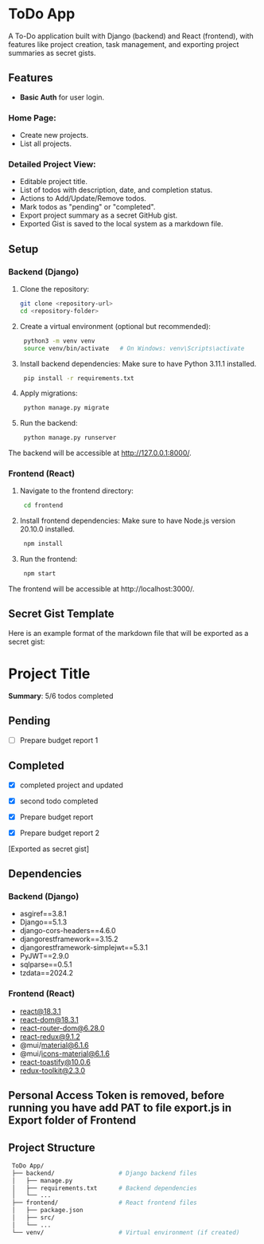 # ToDo App

A To-Do application built with Django (backend) and React (frontend), with features like project creation, task management, and exporting project summaries as secret gists.

## Features

- **Basic Auth** for user login.

### Home Page:
- Create new projects.
- List all projects.

### Detailed Project View:
- Editable project title.
- List of todos with description, date, and completion status.
- Actions to Add/Update/Remove todos.
- Mark todos as "pending" or "completed".
- Export project summary as a secret GitHub gist.
- Exported Gist is saved to the local system as a markdown file.

## Setup

### Backend (Django)

1. Clone the repository:

   ```bash
   git clone <repository-url>
   cd <repository-folder>


2. Create a virtual environment (optional but recommended):

   ```bash
    python3 -m venv venv
    source venv/bin/activate   # On Windows: venv\Scripts\activate

3. Install backend dependencies: Make sure to have Python 3.11.1 installed.

   ```bash
    pip install -r requirements.txt

4. Apply migrations:

   ```bash
    python manage.py migrate

5. Run the backend:

   ```bash
    python manage.py runserver

The backend will be accessible at http://127.0.0.1:8000/.

### Frontend (React)

1. Navigate to the frontend directory:

   ```bash
    cd frontend

2. Install frontend dependencies: Make sure to have Node.js version 20.10.0 installed.

   ```bash
    npm install

3. Run the frontend:

   ```bash
    npm start

The frontend will be accessible at http://localhost:3000/.


## Secret Gist Template

Here is an example format of the markdown file that will be exported as a secret gist:


# Project Title

**Summary**: 5/6 todos completed

## Pending
- [ ] Prepare budget report 1

## Completed
- [x] completed project and updated
- [x] second todo completed
- [x] Prepare budget report
- [x] Prepare budget report 2


[Exported as secret gist]

## Dependencies

### Backend (Django)

- asgiref==3.8.1
- Django==5.1.3
- django-cors-headers==4.6.0
- djangorestframework==3.15.2
- djangorestframework-simplejwt==5.3.1
- PyJWT==2.9.0
- sqlparse==0.5.1
- tzdata==2024.2

### Frontend (React)

- react@18.3.1
- react-dom@18.3.1
- react-router-dom@6.28.0
- react-redux@9.1.2
- @mui/material@6.1.6
- @mui/icons-material@6.1.6
- react-toastify@10.0.6
- redux-toolkit@2.3.0

## Personal Access Token is removed, before running you have add PAT to file export.js in Export folder of Frontend 

## Project Structure

   ```bash
    ToDo App/
    ├── backend/                  # Django backend files
    │   ├── manage.py
    │   ├── requirements.txt      # Backend dependencies
    │   └── ...
    ├── frontend/                 # React frontend files
    │   ├── package.json
    │   ├── src/
    │   └── ...
    └── venv/                     # Virtual environment (if created)


   
